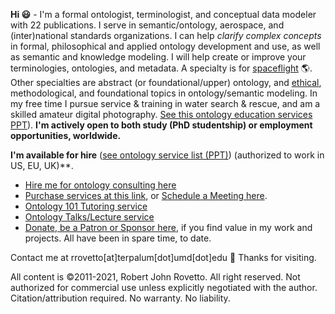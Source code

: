 **Hi :smiley:** - I'm a formal ontologist, terminologist, and conceptual data modeler with 22 publications. I serve in semantic/ontology, aerospace, and (inter)national standards organizations. I can help _clarify complex concepts_ in formal, philosophical and applied ontology development and use, as well as semantic and knowledge modeling. I will help create or improve your terminologies, ontologies, and metadata. A specialty is for [spaceflight](https://ontospace.wordpress.com) :earth_americas:. Other specialties are abstract (or foundational/upper) ontology, and [ethical](https://github.com/rrovetto/Ethical-Ontology-Development), methodological, and foundational topics in ontology/semantic modeling. In my free time I pursue service & training in water search & rescue, and am a skilled amateur digital photography. [See this ontology education services PPT](https://www.slideshare.net/RobertRovetto/ontology-courses-education)).
**I'm actively open to both study (PhD studentship) or employment opportunities, worldwide.**

**I'm available for hire** ([see ontology service list (PPT)](https://www.slideshare.net/RobertRovetto/ontology-services-238070099)) (authorized to work in US, EU, UK)**.
* [Hire me for ontology consulting here](https://tinyurl.com/34u9w6wx)
* [Purchase services at this link](https://tinyurl.com/yas7trzy), or [Schedule a Meeting here](http://my.setmore.com/bookingpage/f18db686-98bb-41dd-9097-35218b2a1091/services/sb83f723d7838e4484783cc5a1c675f0e6eedf99d).
* [Ontology 101 Tutoring service](http://my.setmore.com/bookingpage/f18db686-98bb-41dd-9097-35218b2a1091/services/s7f4dbc7d873cce380b7f73062d5d72f619fe042a)
* [Ontology Talks/Lecture service](http://my.setmore.com/bookingpage/f18db686-98bb-41dd-9097-35218b2a1091/services/s218822e77fee416ed3085be8eda045d6015d6d24)
* [Donate, be a Patron or Sponsor here](https://gogetfunding.com/knowledge-organization-services-ontology-terminology-metadata-concept-analysis/), if you find value in my work and projects. All have been in spare time, to date.

Contact me at rrovetto[at]terpalum[dot]umd[dot]edu 💬  Thanks for visiting.

All content is ©2011-2021, Robert John Rovetto. All right reserved. Not authorized for commercial use unless explicitly negotiated with the author. Citation/attribution required. No warranty. No liability.

<!--
**rrovetto/rrovetto** is a ✨ _special_ ✨ repository because its `README.md` (this file) appears on your GitHub profile.

Here are some ideas to get you started:

- 🔭 I’m currently working on ...
- 🌱 I’m currently learning ...
- 👯 I’m looking to collaborate on ...
- 🤔 I’m looking for help with ...
- 💬 Ask me about ...
- 📫 How to reach me: ...
- 😄 Pronouns: ...
- ⚡ Fun fact: ...
- 👋
-->
